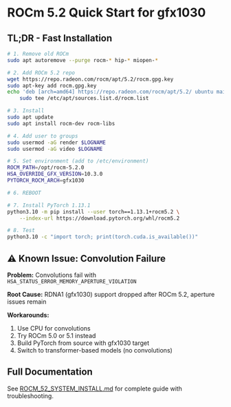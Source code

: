 # ROCm 5.2 Quick Start for gfx1030

## TL;DR - Fast Installation

```bash
# 1. Remove old ROCm
sudo apt autoremove --purge rocm-* hip-* miopen-*

# 2. Add ROCm 5.2 repo
wget https://repo.radeon.com/rocm/apt/5.2/rocm.gpg.key
sudo apt-key add rocm.gpg.key
echo 'deb [arch=amd64] https://repo.radeon.com/rocm/apt/5.2/ ubuntu main' | \
    sudo tee /etc/apt/sources.list.d/rocm.list

# 3. Install
sudo apt update
sudo apt install rocm-dev rocm-libs

# 4. Add user to groups
sudo usermod -aG render $LOGNAME
sudo usermod -aG video $LOGNAME

# 5. Set environment (add to /etc/environment)
ROCM_PATH=/opt/rocm-5.2.0
HSA_OVERRIDE_GFX_VERSION=10.3.0
PYTORCH_ROCM_ARCH=gfx1030

# 6. REBOOT

# 7. Install PyTorch 1.13.1
python3.10 -m pip install --user torch==1.13.1+rocm5.2 \
    --index-url https://download.pytorch.org/whl/rocm5.2

# 8. Test
python3.10 -c "import torch; print(torch.cuda.is_available())"
```

## ⚠️ Known Issue: Convolution Failure

**Problem:** Convolutions fail with `HSA_STATUS_ERROR_MEMORY_APERTURE_VIOLATION`

**Root Cause:** RDNA1 (gfx1030) support dropped after ROCm 5.2, aperture issues remain

**Workarounds:**
1. Use CPU for convolutions
2. Try ROCm 5.0 or 5.1 instead
3. Build PyTorch from source with gfx1030 target
4. Switch to transformer-based models (no convolutions)

## Full Documentation

See [ROCM_52_SYSTEM_INSTALL.md](./ROCM_52_SYSTEM_INSTALL.md) for complete guide with troubleshooting.
